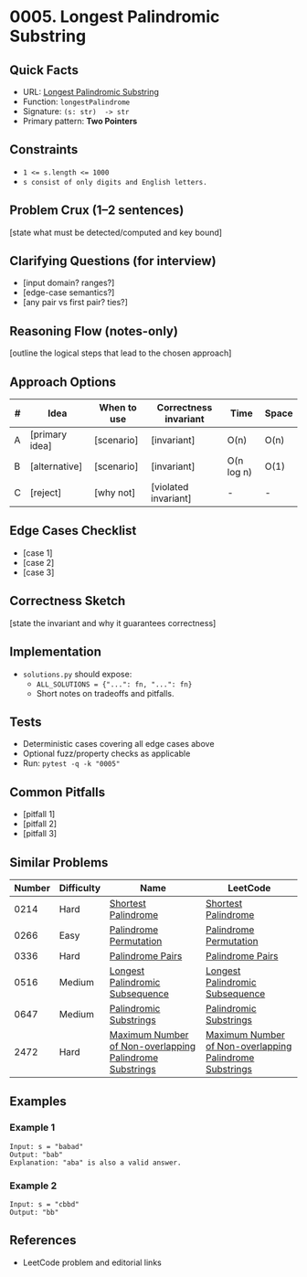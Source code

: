 # 0005. Longest Palindromic Substring

## Quick Facts

- URL: [Longest Palindromic Substring](https://leetcode.com/problems/longest-palindromic-substring/)
- Function: `longestPalindrome`
- Signature: `(s: str)  -> str`
- Primary pattern: **Two Pointers**

## Constraints

- `1 <= s.length <= 1000`
- `s consist of only digits and English letters.`

## Problem Crux (1–2 sentences)

[state what must be detected/computed and key bound]

## Clarifying Questions (for interview)

- [input domain? ranges?]
- [edge-case semantics?]
- [any pair vs first pair? ties?]

## Reasoning Flow (notes-only)

[outline the logical steps that lead to the chosen approach]

## Approach Options

| # | Idea | When to use | Correctness invariant | Time | Space |
|---|------|-------------|-----------------------|------|-------|
| A | [primary idea] | [scenario] | [invariant] | O(n) | O(n) |
| B | [alternative] | [scenario] | [invariant] | O(n log n) | O(1) |
| C | [reject] | [why not] | [violated invariant] | - | - |

## Edge Cases Checklist

- [case 1]
- [case 2]
- [case 3]

## Correctness Sketch

[state the invariant and why it guarantees correctness]

## Implementation

- `solutions.py` should expose:
  - `ALL_SOLUTIONS = {"...": fn, "...": fn}`
  - Short notes on tradeoffs and pitfalls.

## Tests

- Deterministic cases covering all edge cases above
- Optional fuzz/property checks as applicable
- Run: `pytest -q -k "0005"`

## Common Pitfalls

- [pitfall 1]
- [pitfall 2]
- [pitfall 3]

## Similar Problems

| Number | Difficulty | Name | LeetCode |
|---|---|---|---|
| 0214 | Hard | [Shortest Palindrome](../0214-shortest-palindrome/readme.md) | [Shortest Palindrome](https://leetcode.com/problems/shortest-palindrome/) |
| 0266 | Easy | [Palindrome Permutation](../0266-palindrome-permutation/readme.md) | [Palindrome Permutation](https://leetcode.com/problems/palindrome-permutation/) |
| 0336 | Hard | [Palindrome Pairs](../0336-palindrome-pairs/readme.md) | [Palindrome Pairs](https://leetcode.com/problems/palindrome-pairs/) |
| 0516 | Medium | [Longest Palindromic Subsequence](../0516-longest-palindromic-subsequence/readme.md) | [Longest Palindromic Subsequence](https://leetcode.com/problems/longest-palindromic-subsequence/) |
| 0647 | Medium | [Palindromic Substrings](../0647-palindromic-substrings/readme.md) | [Palindromic Substrings](https://leetcode.com/problems/palindromic-substrings/) |
| 2472 | Hard | [Maximum Number of Non-overlapping Palindrome Substrings](../2472-maximum-number-of-non-overlapping-palindrome-substrings/readme.md) | [Maximum Number of Non-overlapping Palindrome Substrings](https://leetcode.com/problems/maximum-number-of-non-overlapping-palindrome-substrings/) |

## Examples

### Example 1

```text
Input: s = "babad"
Output: "bab"
Explanation: "aba" is also a valid answer.
```

### Example 2

```text
Input: s = "cbbd"
Output: "bb"
```

## References

- LeetCode problem and editorial links
